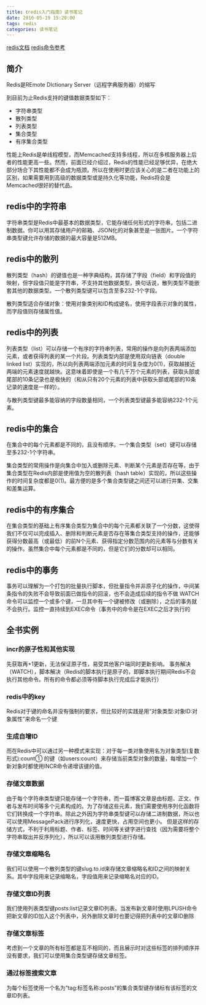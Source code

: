 ```yaml
---
title: 《redis入门指南》读书笔记
date: 2016-05-19 15:20:00
tags: redis
categories: 读书笔记
---
```


[redis文档](http://redis.io/documentation)
[redis命令参考](http://redis.io/commands)

## 简介 ##
Redis是REmote DIctionary Server（远程字典服务器）的缩写

<!-- more -->

到目前为止Redis支持的键值数据类型如下：
 * 字符串类型
 * 散列类型
 * 列表类型
 * 集合类型
 * 有序集合类型

性能上Redis是单线程模型，而Memcached支持多线程，所以在多核服务器上后者的性能更高一些。然而，前面已经介绍过，Redis的性能已经足够优异，在绝大部分场合下其性能都不会成为瓶颈。所以在使用时更应该关心的是二者在功能上的区别，如果需要用到高级的数据类型或是持久化等功能，Redis将会是Memcached很好的替代品。

## redis中的字符串 ##
字符串类型是Redis中最基本的数据类型，它能存储任何形式的字符串，包括二进制数据。你可以用其存储用户的邮箱、JSON化的对象甚至是一张图片。一个字符串类型键允许存储的数据的最大容量是512MB。

## redis中的散列 ##
散列类型（hash）的键值也是一种字典结构，其存储了字段（field）和字段值的映射，但字段值只能是字符串，不支持其他数据类型，换句话说，散列类型不能嵌套其他的数据类型。一个散列类型键可以包含至多232-1个字段。

散列类型适合存储对象：使用对象类别和ID构成键名，使用字段表示对象的属性，而字段值则存储属性值。

## redis中的列表 ##
列表类型（list）可以存储一个有序的字符串列表，常用的操作是向列表两端添加元素，或者获得列表的某一个片段。列表类型内部是使用双向链表（double linked list）实现的，所以向列表两端添加元素的时间复杂度为0(1)，获取越接近两端的元素速度就越快。这意味着即使是一个有几千万个元素的列表，获取头部或尾部的10条记录也是极快的（和从只有20个元素的列表中获取头部或尾部的10条记录的速度是一样的）。

与散列类型键最多能容纳的字段数量相同，一个列表类型键最多能容纳232-1个元素。

## redis中的集合 ##
在集合中的每个元素都是不同的，且没有顺序。一个集合类型（set）键可以存储至多232-1个字符串。

集合类型的常用操作是向集合中加入或删除元素、判断某个元素是否存在等，由于集合类型在Redis内部是使用值为空的散列表（hash table）实现的，所以这些操作的时间复杂度都是0(1)。最方便的是多个集合类型键之间还可以进行并集、交集和差集运算。

## redis中的有序集合 ##
在集合类型的基础上有序集合类型为集合中的每个元素都关联了一个分数，这使得我们不仅可以完成插入、删除和判断元素是否存在等集合类型支持的操作，还能够获得分数最高（或最低）的前N个元素、获得指定分数范围内的元素等与分数有关的操作。虽然集合中每个元素都是不同的，但是它们的分数却可以相同。

## redis中的事务 ##
事务可以理解为一个打包的批量执行脚本，但批量指令并非原子化的操作，中间某条指令的失败不会导致前面已做指令的回滚，也不会造成后续的指令不做
WATCH命令可以监控一个或多个键，一旦其中有一个键被修改（或删除），之后的事务就不会执行。监控一直持续到EXEC命令（事务中的命令是在EXEC之后才执行的


## 全书实例 ##
### incr的原子性和其他实现 ###
先获取再+1更新，无法保证原子性，易受其他客户端同时更新影响。
事务解决（WATCH），脚本解决（Redis的脚本执行是原子的，即脚本执行期间Redis不会执行其他命令。所有的命令都必须等待脚本执行完成后才能执行）
### redis中的key ###
Redis对于键的命名并没有强制的要求，但比较好的实践是用“对象类型:对象ID:对象属性”来命名一个键
### 生成自增ID ###
而在Redis中可以通过另一种模式来实现：对于每一类对象使用名为对象类型(复数形式):count① 的键（如users:count）来存储当前类型对象的数量，每增加一个新对象时都使用INCR命令递增该键的值。
### 存储文章数据 ###
由于每个字符串类型键只能存储一个字符串，而一篇博客文章是由标题、正文、作者与发布时间等多个元素构成的。为了存储这些元素，我们需要使用序列化函数将它们转换成一个字符串。除此之外因为字符串类型键可以存储二进制数据，所以也可以使用MessagePack进行序列化，速度更快，占用空间也更小。
但是这样的存储方式，不利于利用标题、作者、标签、时间等关键字进行查找（因为需要将整个字符串取出并反序列化），所以可以该用散列类型进行存储。
### 存储文章缩略名 ###
我们可以使用一个散列类型的键slug.to.id来存储文章缩略名和ID之间的映射关系。其中字段用来记录缩略名，字段值用来记录缩略名对应的ID。
### 存储文章ID列表 ###
我们使用列表类型键posts:list记录文章ID列表。当发布新文章时使用LPUSH命令把新文章的ID加入这个列表中，另外删除文章时也要记得把列表中的文章ID删除
### 存储文章标签 ###
考虑到一个文章的所有标签都是互不相同的，而且展示时对这些标签的排列顺序并没有要求，我们可以使用集合类型键存储文章标签。
### 通过标签搜索文章 ###
为每个标签使用一个名为“tag:标签名称:posts”的集合类型键存储标有该标签的文章ID列表。


